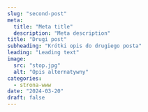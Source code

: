 ```yaml
---
slug: "second-post"
meta:
  title: "Meta title"
  description: "Meta description"
title: "Drugi post"
subheading: "Krótki opis do drugiego posta"
leading: "Leading text"
image:
  src: "stop.jpg"
  alt: "Opis alternatywny"
categories:
  - strona-www
date: "2024-03-20"
draft: false
---
```

